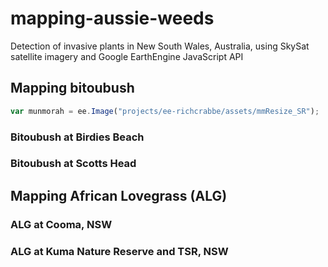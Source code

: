 # mapping-aussie-weeds
Detection of invasive plants in New South Wales, Australia, using SkySat satellite imagery and Google EarthEngine JavaScript API


## **Mapping bitoubush**

```JavaScript
var munmorah = ee.Image("projects/ee-richcrabbe/assets/mmResize_SR");
````
### Bitoubush at Birdies Beach


### Bitoubush at Scotts Head



## **Mapping African Lovegrass (ALG)**



### ALG at Cooma, NSW


### ALG at Kuma Nature Reserve and TSR, NSW
